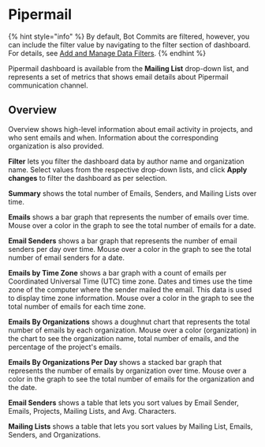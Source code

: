 # Pipermail

{% hint style="info" %}
By default, Bot Commits are filtered, however, you can include the filter value by navigating to the filter section of dashboard. For details, see [Add and Manage Data Filters](../../filter-data/add-and-manage-data-filters.md).
{% endhint %}

Pipermail dashboard is available from the **Mailing List** drop-down list, and represents a set of metrics that shows email details about Pipermail communication channel.

## Overview

Overview shows high-level information about email activity in projects, and who sent emails and when. Information about the corresponding organization is also provided.

**Filter** lets you filter the dashboard data by author name and organization name. Select values from the respective drop-down lists, and click **Apply changes** to filter the dashboard as per selection.

**Summary** shows the total number of Emails, Senders, and Mailing Lists over time.

**Emails** shows a bar graph that represents the number of emails over time. Mouse over a color in the graph to see the total number of emails for a date.

**Email Senders** shows a bar graph that represents the number of email senders per day over time. Mouse over a color in the graph to see the total number of email senders for a date.

**Emails by Time Zone** shows a bar graph with a count of emails per Coordinated Universal Time \(UTC\) time zone. Dates and times use the time zone of the computer where the sender mailed the email. This data is used to display time zone information. Mouse over a color in the graph to see the total number of emails for each time zone.

**Emails By Organizations** shows a doughnut chart that represents the total number of emails by each organization. Mouse over a color \(organization\) in the chart to see the organization name, total number of emails, and the percentage of the project's emails.

**Emails By Organizations Per Day** shows a stacked bar graph that represents the number of emails by organization over time. Mouse over a color in the graph to see the total number of emails for the organization and the date. 

**Email Senders** shows a table that lets you sort values by Email Sender, Emails, Projects, Mailing Lists, and Avg. Characters. 

**Mailing Lists** shows a table that lets you sort values by Mailing List, Emails, Senders, and Organizations.

